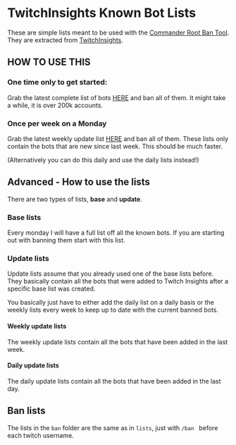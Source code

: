 # TwitchInsights Known Bot Lists

These are simple lists meant to be used with the [Commander Root Ban Tool](https://twitch-tools.rootonline.de/chatban_manager.php).
They are extracted from [TwitchInsights](https://twitchinsights.net/bots).

## HOW TO USE THIS

### One time only to get started:

Grab the latest complete list of bots [HERE](../tree/master/lists/base) and ban all of them.
It might take a while, it is over 200k accounts.

### Once per week on a Monday

Grab the latest weekly update list [HERE](../tree/master/lists/update) and ban all of them.
These lists only contain the bots that are new since last week. This should be much faster.

(Alternatively you can do this daily and use the daily lists instead!)

## Advanced - How to use the lists

There are two types of lists, **base** and **update**.

### Base lists

Every monday I will have a full list off all the known bots. If you are starting out with banning them start with this list.

### Update lists

Update lists assume that you already used one of the base lists before. They basically contain all the bots that were added to 
Twitch Insights after a specific base list was created.

You basically just have to either add the daily list on a daily basis or the weekly lists every week to keep up to date with the current banned bots.

#### Weekly update lists

The weekly update lists contain all the bots that have been added in the last week.

#### Daily update lists

The daily update lists contain all the bots that have been added in the last day.

## Ban lists

The lists in the `ban` folder are the same as in `lists`, just with `/ban ` before each twitch username.

